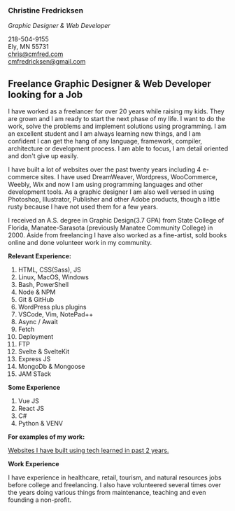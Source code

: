 ### **Christine Fredricksen**

_Graphic Designer & Web Developer_

218-504-9155\
Ely, MN 55731\
chris@cmfred.com\
cmfredricksen@gmail.com

## Freelance Graphic Designer & Web Developer looking for a Job

I have worked as a freelancer for over 20 years while raising my kids. They are grown and I am ready to start the next phase of my life. I want to do the work, solve the problems and implement solutions using programming. I am an excellent student and I am always learning new things, and I am confident I can get the hang of any language, framework, compiler, architecture or development process. I am able to focus, I am detail oriented and don't give up easily.

I have built a lot of websites over the past twenty years including 4 e-commerce sites. I have used DreamWeaver, Wordpress, WooCommerce, Weebly, Wix and now I am using programming languages and other development tools. As a graphic designer I am also well versed in using Photoshop, Illustrator, Publisher and other Adobe products, though a little rusty because I have not used them for a few years.

I received an A.S. degree in Graphic Design(3.7 GPA) from State College of Florida, Manatee-Sarasota (previously Manatee Community College) in 2000. Aside from freelancing I have also worked as a fine-artist, sold books online and done volunteer work in my community.

**Relevant Experience:**

1. HTML, CSS(Sass), JS
2. Linux, MacOS, Windows
3. Bash, PowerShell
4. Node & NPM
5. Git & GitHub
6. WordPress plus plugins
7. VSCode, Vim, NotePad++
8. Async / Await
9. Fetch
10. Deployment
11. FTP
12. Svelte & SvelteKit
13. Express JS
14. MongoDb & Mongoose
15. JAM STack

**Some Experience**

1. Vue JS
2. React JS
3. C#
4. Python & VENV

**For examples of my work:**

[Websites I have built using tech learned in past 2 years.](index.html)

**Work Experience**

I have experience in healthcare, retail, tourism, and natural resources jobs before college and freelancing.
I also have volunteered several times over the years doing various things from maintenance, teaching and even founding a non-profit.
